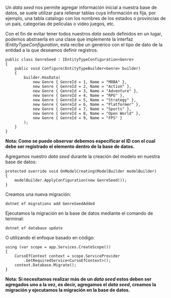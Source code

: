 Un *data seed* nos permite agregar información inicial a nuestra base de datos, se suele utilizar para rellenar tablas cuya información es fija, por ejemplo, una tabla catalogo con los nombres de los estados o provincias de un país, categorías de películas o video juegos, etc.

Con el fin de evitar tener todos nuestros *data seeds* definidos en un lugar, podemos abstraerla en una clase que implemente la interfaz *IEntityTypeConfiguration*, esta recibe un genérico con el tipo de dato de la entidad a la que deseamos definir registros.

```
public class GenreSeed : IEntityTypeConfiguration<Genre>
{
    public void Configure(EntityTypeBuilder<Genre> builder)
    {
        builder.HasData(
            new Genre { GenreId = 1, Name = "MOBA" },
            new Genre { GenreId = 2, Name = "Action" },
            new Genre { GenreId = 3, Name = "Adventure" },
            new Genre { GenreId = 4, Name = "RPG" },
            new Genre { GenreId = 5, Name = "Strategy" },
            new Genre { GenreId = 6, Name = "Platformer" },
            new Genre { GenreId = 7, Name = "Sports" },
            new Genre { GenreId = 8, Name = "Open World" },
            new Genre { GenreId = 9, Name = "FPS" }
        );
    }
}
```

**Nota: Como se puede observar debemos especificar el ID con el cual debe ser registrado el elemento dentro de la base de datos.**

Agregamos nuestro *data seed* durante la creación del modelo en nuestra base de datos:

```
protected override void OnModelCreating(ModelBuilder modelBuilder)
{
    modelBuilder.ApplyConfiguration(new GenreSeed());
}
```

Creamos una nueva migración:

```
dotnet ef migrations add GenreSeedAdded
```

Ejecutamos la migración en la base de datos mediante el comando de terminal:

```
dotnet ef database update
```

O utilizando el enfoque basado en código:

```
using (var scope = app.Services.CreateScope())
{
    CursoEfContext context = scope.ServiceProvider
	    .GetRequiredService<CursoEfContext>();
    context.Database.Migrate();
}
```

**Nota: Si necesitamos realizar más de un *data seed* estos deben ser agregados uno a la vez, es decir, agregamos el *data seed*, creamos la migración y ejecutamos la migración en la base de datos.**